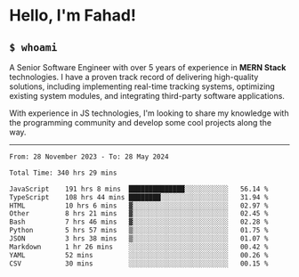 <h1>Hello, I'm Fahad!</h1>

<h2><code>$ whoami</code></h2>

A Senior Software Engineer with over 5 years of experience in **MERN Stack** technologies. I have a proven track record of delivering high-quality solutions, including implementing real-time tracking systems, optimizing existing system modules, and integrating third-party software applications.

With experience in JS technologies, I'm looking to share my knowledge with the programming community and develop some cool projects along the way.

---

<!--START_SECTION:waka-->

```txt
From: 28 November 2023 - To: 28 May 2024

Total Time: 340 hrs 29 mins

JavaScript    191 hrs 8 mins  ██████████████░░░░░░░░░░░   56.14 %
TypeScript    108 hrs 44 mins ████████░░░░░░░░░░░░░░░░░   31.94 %
HTML          10 hrs 6 mins   ▓░░░░░░░░░░░░░░░░░░░░░░░░   02.97 %
Other         8 hrs 21 mins   ▓░░░░░░░░░░░░░░░░░░░░░░░░   02.45 %
Bash          7 hrs 46 mins   ▓░░░░░░░░░░░░░░░░░░░░░░░░   02.28 %
Python        5 hrs 57 mins   ▒░░░░░░░░░░░░░░░░░░░░░░░░   01.75 %
JSON          3 hrs 38 mins   ▒░░░░░░░░░░░░░░░░░░░░░░░░   01.07 %
Markdown      1 hr 26 mins    ░░░░░░░░░░░░░░░░░░░░░░░░░   00.42 %
YAML          52 mins         ░░░░░░░░░░░░░░░░░░░░░░░░░   00.26 %
CSV           30 mins         ░░░░░░░░░░░░░░░░░░░░░░░░░   00.15 %
```

<!--END_SECTION:waka-->

<!--
**heyFahad/heyFahad** is a ✨ _special_ ✨ repository because its `README.md` (this file) appears on your GitHub profile.

Here are some ideas to get you started:

- 🔭 I’m currently working on ...
- 🌱 I’m currently learning ...
- 👯 I’m looking to collaborate on ...
- 🤔 I’m looking for help with ...
- 💬 Ask me about ...
- 📫 How to reach me: ...
- 😄 Pronouns: ...
- ⚡ Fun fact: ...
-->
